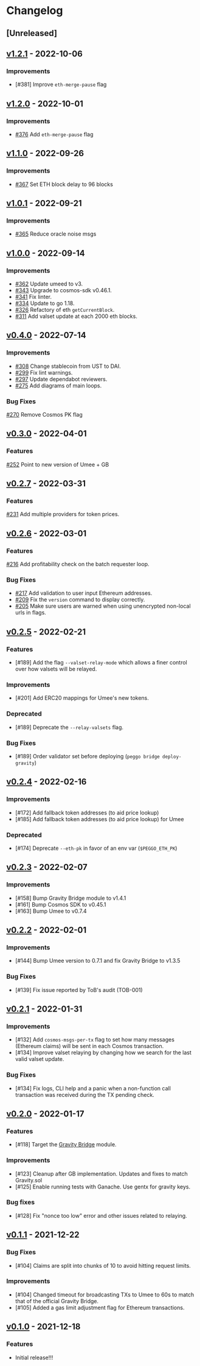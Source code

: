 <!-- markdownlint-disable MD024 -->
<!-- markdownlint-disable MD013 -->
<!--
Changelog Guiding Principles:

Changelogs are for humans, not machines.
There should be an entry for every single version.
The same types of changes should be grouped.
Versions and sections should be linkable.
The latest version comes first.
The release date of each version is displayed.
Mention whether you follow Semantic Versioning.

Usage:

Change log entries are to be added to the Unreleased section under the
appropriate stanza (see below). Each entry should ideally include a tag and
the Github PR referenced in the following format:

* (<tag>) [#<PR-number>](https://github.com/umee-network/peggo/pull/<PR-number>) <changelog entry>

Types of changes (Stanzas):

Features: for new features.
Improvements: for changes in existing functionality.
Deprecated: for soon-to-be removed features.
Bug Fixes: for any bug fixes.
API Breaking: for breaking exported Go APIs used by developers.

To release a new version, ensure an appropriate release branch exists. Add a
release version and date to the existing Unreleased section which takes the form
of:

## [<version>](https://github.com/umee-network/peggo/releases/tag/<version>) - YYYY-MM-DD

Once the version is tagged and released, a PR should be made against the main
branch to incorporate the new changelog updates.

Ref: https://keepachangelog.com/en/1.0.0/
-->

# Changelog

## [Unreleased]

## [v1.2.1](https://github.com/umee-network/peggo/releases/tag/v1.2.1) - 2022-10-06

### Improvements

- [#381] Improve `eth-merge-pause` flag

## [v1.2.0](https://github.com/umee-network/peggo/releases/tag/v1.2.0) - 2022-10-01

### Improvements

- [#376](https://github.com/umee-network/peggo/pull/376) Add `eth-merge-pause` flag

## [v1.1.0](https://github.com/umee-network/peggo/releases/tag/v1.1.0) - 2022-09-26

### Improvements

- [#367](https://github.com/umee-network/peggo/pull/367) Set ETH block delay to 96 blocks

## [v1.0.1](https://github.com/umee-network/peggo/releases/tag/v1.0.1) - 2022-09-21

### Improvements

- [#365](https://github.com/umee-network/peggo/pull/365) Reduce oracle noise msgs

## [v1.0.0](https://github.com/umee-network/peggo/releases/tag/v1.0.0) - 2022-09-14

### Improvements

- [#362](https://github.com/umee-network/peggo/pull/362) Update umeed to v3.
- [#343](https://github.com/umee-network/peggo/pull/343) Upgrade to cosmos-sdk v0.46.1.
- [#341](https://github.com/umee-network/peggo/pull/341) Fix linter.
- [#334](https://github.com/umee-network/peggo/pull/334) Update to go 1.18.
- [#326](https://github.com/umee-network/peggo/pull/326) Refactory of eth `getCurrentBlock`.
- [#311](https://github.com/umee-network/peggo/pull/311) Add valset update at each 2000 eth blocks.

## [v0.4.0](https://github.com/umee-network/peggo/releases/tag/v0.4.0) - 2022-07-14

### Improvements

- [#308](https://github.com/umee-network/peggo/pull/308) Change stablecoin from UST to DAI.
- [#299](https://github.com/umee-network/peggo/pull/299) Fix lint warnings.
- [#297](https://github.com/umee-network/peggo/pull/297) Update dependabot reviewers.
- [#275](https://github.com/umee-network/peggo/pull/275) Add diagrams of main loops.

### Bug Fixes

[#270](https://github.com/umee-network/peggo/pull/270) Remove Cosmos PK flag

## [v0.3.0](https://github.com/umee-network/peggo/releases/tag/v0.3.0) - 2022-04-01

### Features

[#252](https://github.com/umee-network/peggo/pull/252) Point to new version of Umee + GB

## [v0.2.7](https://github.com/umee-network/peggo/releases/tag/v0.2.7) - 2022-03-31

### Features

[#231](https://github.com/umee-network/peggo/pull/231) Add multiple providers for token prices.

## [v0.2.6](https://github.com/umee-network/peggo/releases/tag/v0.2.6) - 2022-03-01

### Features

[#216](https://github.com/umee-network/peggo/pull/216) Add profitability check on the batch requester loop.

### Bug Fixes

- [#217](https://github.com/umee-network/peggo/pull/217) Add validation to user input Ethereum addresses.
- [#209](https://github.com/umee-network/peggo/pull/209) Fix the `version` command to display correctly.
- [#205](https://github.com/umee-network/peggo/pull/205) Make sure users are warned when using unencrypted non-local urls in flags.

## [v0.2.5](https://github.com/umee-network/peggo/releases/tag/v0.2.5) - 2022-02-21

### Features

- [#189] Add the flag `--valset-relay-mode` which allows a finer control over
  how valsets will be relayed.

### Improvements

- [#201] Add ERC20 mappings for Umee's new tokens.

### Deprecated

- [#189] Deprecate the `--relay-valsets` flag.

### Bug Fixes

- [#189] Order validator set before deploying (`peggo bridge deploy-gravity`)

## [v0.2.4](https://github.com/umee-network/peggo/releases/tag/v0.2.4) - 2022-02-16

### Improvements

- [#172] Add fallback token addresses (to aid price lookup)
- [#185] Add fallback token addresses (to aid price lookup) for Umee

### Deprecated

- [#174] Deprecate `--eth-pk` in favor of an env var (`$PEGGO_ETH_PK`)

## [v0.2.3](https://github.com/umee-network/peggo/releases/tag/v0.2.3) - 2022-02-07

### Improvements

- [#158] Bump Gravity Bridge module to v1.4.1
- [#161] Bump Cosmos SDK to v0.45.1
- [#163] Bump Umee to v0.7.4

## [v0.2.2](https://github.com/umee-network/peggo/releases/tag/v0.2.2) - 2022-02-01

### Improvements

- [#144] Bump Umee version to 0.7.1 and fix Gravity Bridge to v1.3.5

### Bug Fixes

- [#139] Fix issue reported by ToB's audit (TOB-001)

## [v0.2.1](https://github.com/umee-network/peggo/releases/tag/v0.2.1) - 2022-01-31

### Improvements

- [#132] Add `cosmos-msgs-per-tx` flag to set how many messages (Ethereum claims)
  will be sent in each Cosmos transaction.
- [#134] Improve valset relaying by changing how we search for the last valid
  valset update.

### Bug Fixes

- [#134] Fix logs, CLI help and a panic when a non-function call transaction was
 received during the TX pending check.

## [v0.2.0](https://github.com/umee-network/peggo/releases/tag/v0.2.0) - 2022-01-17

### Features

- [#118] Target the [Gravity Bridge](https://github.com/Gravity-Bridge/Gravity-Bridge) module.

### Improvements

- [#123] Cleanup after GB implementation. Updates and fixes to match Gravity.sol
- [#125] Enable running tests with Ganache. Use gentx for gravity keys.

### Bug fixes

- [#128] Fix "nonce too low" error and other issues related to relaying.

## [v0.1.1](https://github.com/umee-network/peggo/releases/tag/v0.1.1) - 2021-12-22

### Bug Fixes

- [#104] Claims are split into chunks of 10 to avoid hitting request limits.

### Improvements

- [#104] Changed timeout for broadcasting TXs to Umee to 60s to match that of the
  official Gravity Bridge.
- [#105] Added a gas limit adjustment flag for Ethereum transactions.

## [v0.1.0](https://github.com/umee-network/peggo/releases/tag/v0.1.0) - 2021-12-18

### Features

- Initial release!!!

